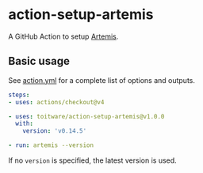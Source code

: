 # action-setup-artemis

A GitHub Action to setup [Artemis](https://github.com/toitware/artemis-releases).

## Basic usage

See [action.yml](action.yml) for a complete list of options and outputs.

```yaml
steps:
- uses: actions/checkout@v4

- uses: toitware/action-setup-artemis@v1.0.0
  with:
    version: 'v0.14.5'

- run: artemis --version
```

If no `version` is specified, the latest version is used.
